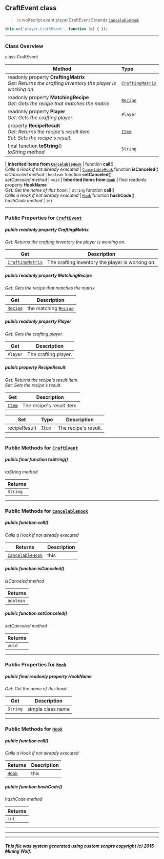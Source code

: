 ## CraftEvent __class__

>io.wolfscript.event.player.CraftEvent
>Extends [`CancelableHook`](../CancelableHook.md)
``` javascript
this.on('player.CraftEvent', function (e) { });
```


---

### Class Overview

class CraftEvent

Method | Type   
--- | :--- 
 readonly property __CraftingMatrix__ <br> _Get: Returns the crafting inventory the player is working on._ | [`CraftingMatrix`](../../api/inventory/CraftingMatrix.md)
 readonly property __MatchingRecipe__ <br> _Get: Gets the recipe that matches the matrix_ | [`Recipe`](../../api/inventory/recipes/Recipe.md)
 readonly property __Player__ <br> _Get: Gets the crafting player._ | `Player`
  property __RecipeResult__ <br> _Get: Returns the recipe's result item.<br>Set: Sets the recipe's result._ | [`Item`](../../api/inventory/Item.md)
final function __toString__() <br> _toString method_ | `String`
 |
__Inherited items from [`CancelableHook`](../CancelableHook.md)__ |
 function __call__() <br> _Calls a Hook if not already executed_ | [`CancelableHook`](../CancelableHook.md)
 function __isCanceled__() <br> _isCanceled method_ | `boolean`
 function __setCanceled__() <br> _setCanceled method_ | `void`
 |
__Inherited items from [`Hook`](../Hook.md)__ |
final readonly property __HookName__ <br> _Get: Get the name of this hook._ | `String`
 function __call__() <br> _Calls a Hook if not already executed_ | [`Hook`](../Hook.md)
 function __hashCode__() <br> _hashCode method_ | `int`







---


### Public Properties for [`CraftEvent`](CraftEvent.md)

##### <a id='craftingmatrix'></a>public  readonly property __CraftingMatrix__

_Get: Returns the crafting inventory the player is working on._

Get | Description
--- | --- 
[`CraftingMatrix`](../../api/inventory/CraftingMatrix.md) | The crafting inventory the player is working on.



##### <a id='matchingrecipe'></a>public  readonly property __MatchingRecipe__

_Get: Gets the recipe that matches the matrix_

Get | Description
--- | --- 
[`Recipe`](../../api/inventory/recipes/Recipe.md) | the matching [`Recipe`](../../api/inventory/recipes/Recipe.md)



##### <a id='player'></a>public  readonly property __Player__

_Get: Gets the crafting player._

Get | Description
--- | --- 
`Player` | The crafting player.



##### <a id='reciperesult'></a>public   property __RecipeResult__

_Get: Returns the recipe's result item.<br>Set: Sets the recipe's result._

Get | Description
--- | --- 
[`Item`](../../api/inventory/Item.md) | The recipe's result item.

Set | Type | Description  
--- | --- | --- 
recipeResult | [`Item`](../../api/inventory/Item.md) | The recipe's result.


---

### Public Methods for [`CraftEvent`](CraftEvent.md)

##### <a id='tostring'></a>public final function __toString__()

_toString method_

Returns | 
--- | 
`String` |


---

### Public Methods for [`CancelableHook`](../CancelableHook.md)

##### <a id='call'></a>public  function __call__()

_Calls a Hook if not already executed_

Returns | Description
--- | --- 
[`CancelableHook`](../CancelableHook.md) | this


##### <a id='iscanceled'></a>public  function __isCanceled__()

_isCanceled method_

Returns | 
--- | 
`boolean` |


##### <a id='setcanceled'></a>public  function __setCanceled__()

_setCanceled method_

Returns | 
--- | 
`void` |


---

### Public Properties for [`Hook`](../Hook.md)

##### <a id='hookname'></a>public final readonly property __HookName__

_Get: Get the name of this hook._

Get | Description
--- | --- 
`String` | simple class name



---

### Public Methods for [`Hook`](../Hook.md)

##### <a id='call'></a>public  function __call__()

_Calls a Hook if not already executed_

Returns | Description
--- | --- 
[`Hook`](../Hook.md) | this


##### <a id='hashcode'></a>public  function __hashCode__()

_hashCode method_

Returns | 
--- | 
`int` |


---


---


---


##### This file was system generated using custom scripts copyright (c) 2015 Mining Wolf.
	

